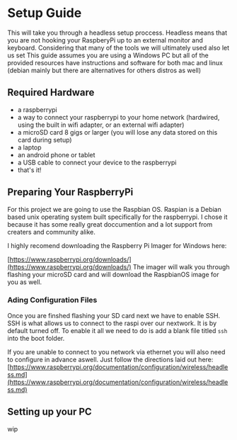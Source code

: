 # Setup Guide
This will take you through a headless setup proccess. Headless means that you are not hooking your RaspberyPi up to an external monitor and keyboard.
Considering that many of the tools we will ultimately used also let us set This guide assumes you are using a Windows PC but all of the provided
resources have instructions and software for both mac and linux (debian mainly but there are alternatives for others distros as well)

## Required Hardware
- a raspberrypi 
- a way to connect your raspberrypi to your home network (hardwired, using the built in wifi adapter, or an external wifi adapter)
- a microSD card 8 gigs or larger (you will lose any data stored on this card during setup)
- a laptop
- an android phone or tablet
- a USB cable to connect your device to the raspberrypi
- that's it!

## Preparing Your RaspberryPi

For this project we are going to use the Raspbian OS. Raspian is a Debian based unix operating system built specifically for the raspberrypi.
I chose it because it has some really great doccumention and a lot support from creaters and community alike. 

I highly recomend downloading the Raspberry Pi Imager for Windows here:

[https://www.raspberrypi.org/downloads/](https://www.raspberrypi.org/downloads/)
The imager will walk you through flashing your microSD card and will download the RaspbianOS image for you as well.

### Ading Configuration Files
Once you are finshed flashing your SD card next we have to enable SSH. SSH is what allows us to connect to the raspi over our nextwork. It is 
by default turned off. To enable it all we need to do is add a blank file titled `ssh` into the boot folder. 

If you are unable to connect to you network via ethernet you will also need to configure in advance aswell. Just follow the directions laid out here:
[https://www.raspberrypi.org/documentation/configuration/wireless/headless.md](https://www.raspberrypi.org/documentation/configuration/wireless/headless.md)

## Setting up your PC 

wip

